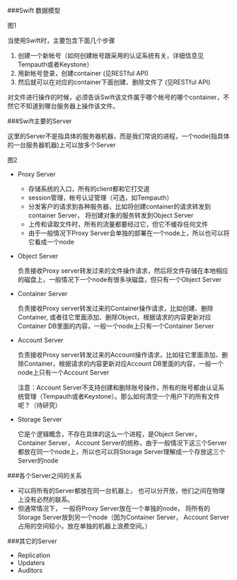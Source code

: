 ###Swift 数据模型

图1

当使用Swift时，主要包含下面几个步骤

  1. 创建一个新帐号（如何创建帐号跟采用的认证系统有关，详细信息见Tempauth或者Keystone）
  2. 用新帐号登录，创建container (见RESTful API)
  3. 然后就可以在对应的container下面创建、删除文件了 (见RESTful API)
    
对文件进行操作的时候，必须告诉Swift该文件属于哪个帐号的哪个container，不然它不知道到哪台服务器上操作该文件。

###Swift主要的Server

这里的Server不是指具体的服务器机器，而是我们常说的进程，一个node(指具体的一台服务器机器)上可以放多个Server

图2
* Proxy Server
    * 存储系统的入口，所有的client都和它打交道
    * session管理，帐号认证管理（可选，如Tempauth）
    * 分发客户的请求到各种服务器，比如将创建container的请求转发到container Server， 将创建对象的服务转发到Object Server
    * 上传和读取文件时，所有的流量都要经过它，但它不缓存任何文件
    * 由于一般情况下Proxy Server会单独的部署在一个node上，所以也可以将它看成一个node

* Object Server
 
   负责接收Proxy server转发过来的文件操作请求，然后将文件存储在本地相应的磁盘上，一般情况下一个node有很多块磁盘，但只有一个Object Server

* Container Server

   负责接收Proxy server转发过来的Container操作请求，比如创建、删除Container, 或者往它里面添加、删除Object，根据请求的内容更新对应Container DB里面的内容，一般一个node上只有一个Container Server

* Account Server

   负责接收Proxy server转发过来的Account操作请求，比如往它里面添加、删除Container，根据请求的内容更新对应Account DB里面的内容，一般一个node上只有一个Account Server

    注意：Account Server不支持创建和删除账号操作，所有的账号都由认证系统管理（Tempauth或者Keystone）。那么如何清空一个用户下的所有文件呢？（待研究）

* Storage Server

   它是个逻辑概念，不存在具体的这么一个进程，是Object Server， Container Server， Account Server的统称，由于一般情况下这三个Server都放在同一个node上，所以也可以将Storage Server理解成一个存放这三个Server的node

###各个Server之间的关系

* 可以将所有的Server都放在同一台机器上， 也可以分开放，他们之间在物理上没有必然的联系。
* 但通常情况下， 一般将Proxy Server放在一个单独的node， 将所有的Storage Server放到另一个node（因为Container Server， Account Server占用的空间较小，放在单独的机器上浪费空间。）

###其它的Server

* Replication
* Updaters
* Auditors
